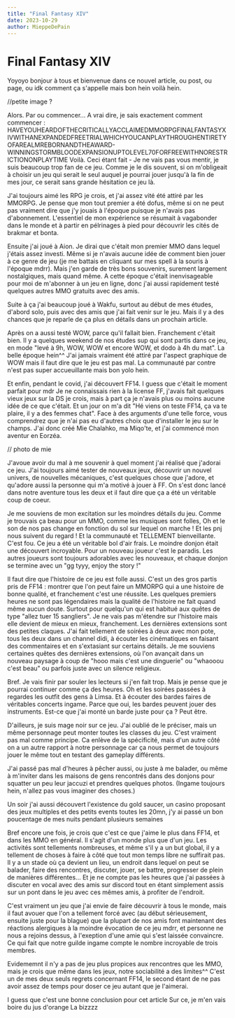 ```yaml
---
title: "Final Fantasy XIV"
date: 2023-10-29
author: MieppeDePain
---
```

# Final Fantasy XIV

Yoyoyo bonjour à tous et bienvenue dans ce nouvel article, ou post, ou page, ou idk comment ça s'appelle mais bon hein voilà hein.

//petite image ?

Alors. Par ou commencer...
A vrai dire, je sais exactement comment commencer : HAVEYOUHEARDOFTHECRITICALLYACCLAIMEDMMORPGFINALFANTASYXIVWITHANEXPANDEDFREETRIALWHICHYOUCANPLAYTHROUGHENTIRETYOFAREALMREBORNANDTHEAWARD-WINNINGSTORMBLOODEXPANSIONUPTOLEVEL70FORFREEWITHNORESTRICTIONONPLAYTIME
Voilà. Ceci étant fait - 
Je ne vais pas vous mentir, je suis beaucoup trop fan de ce jeu.
Comme je le dis souvent, si on m'obligeait à choisir un jeu qui serait le seul auquel je pourrai jouer jusqu'à la fin de mes jour, ce serait sans grande hésitation ce jeu là.

J'ai toujours aimé les RPG je crois, et j'ai assez vité été attiré par les MMORPG.
Je pense que mon tout premier a été dofus, même si on ne peut pas vraiment dire que j'y jouais à l'époque puisque je n'avais pas d'abonnement. L'essentiel de mon expérience se résumait à vagabonder dans le monde et à partir en pélrinages à pied pour découvrir les cités de brakmar et bonta.

Ensuite j'ai joué à Aion. Je dirai que c'était mon premier MMO dans lequel j'étais assez investi. Même si je n'avais aucune idée de comment bien jouer à ce genre de jeu (je me battais en cliquant sur mes spell à la souris à l'époque mdrr). Mais j'en garde de très bons souvenirs, surement largement nostalgiques, mais quand même.
A cette époque c'était inenvisageable pour moi de m'abonner à un jeu en ligne, donc j'ai aussi rapidement testé quelques autres MMO gratuits avec des amis.

Suite à ça j'ai beaucoup joué à Wakfu, surtout au début de mes études, d'abord solo, puis avec des amis que j'ai fait venir sur le jeu. Mais il y a des chances que je reparle de ça plus en détails dans un prochain article.

Après on a aussi testé WOW, parce qu'il fallait bien. Franchement c'était bien. Il y a quelques weekend de nos études sup qui sont partis dans ce jeu, en mode "levé à 9h, WOW, WOW et encore WOW, et dodo à 4h du mat". La belle époque hein^^
J'ai jamais vraiment été attiré par l'aspect graphique de WOW mais il faut dire que le jeu est pas mal. La communauté par contre n'est pas super accueuillante mais bon yolo hein.

Et enfin, pendant le covid, j'ai découvert FF14. I guess que c'était le moment parfait pour mdr
Je ne connaissais rien à la license FF, j'avais fait quelques vieux jeux sur la DS je crois, mais à part ça je n'avais plus ou moins aucune idée de ce que c'était.
Et un jour on m'a dit "Hé viens on teste FF14, ça va te plaire, il y a des femmes chat".
Face à des arguments d'une telle force, vous comprendrez que je n'ai pas eu d'autres choix que d'installer le jeu sur le champs.
J'ai donc créé Mie Chalahko, ma Miqo'te, et j'ai commencé mon aventur en Eorzéa.

// photo de mie

J'avoue avoir du mal à me souvenir à quel moment j'ai réalisé que j'adorai ce jeu. J'ai toujours aimé tester de nouveaux jeux, découvrir un nouvel univers, de nouvelles mécaniques, c'est quelques chose que j'adore, et qu'adore aussi la personne qui m'a motivé à jouer à FF. On s'est donc lancé dans notre aventure tous les deux et il faut dire que ça a été un véritable coup de coeur.

Je me souviens de mon excitation sur les moindres détails du jeu. Comme je trouvais ça beau pour un MMO, comme les musiques sont folles, Oh et le son de nos pas change en fonction du sol sur lequel on marche ! Et les pnj nous suivent du regard ! Et la communauté et TELLEMENT bienveillante. C'est fou.
Ce jeu a été un véritable bol d'air frais.
Le moindre donjon était une découvert incroyable. Pour un nouveau joueur c'est le paradis. Les autres joueurs sont toujours adorables avec les nouveaux, et chaque donjon se termine avec un "gg tyyy, enjoy the story !"

Il faut dire que l'histoire de ce jeu est folle aussi. C'est un des gros partis pris de FF14 : montrer que l'on peut faire un MMORPG qui a une histoire de bonne qualité, et franchement c'est une réussite. Les quelques premiers heures ne sont pas légendaires mais la qualité de l'histoire ne fait quand même aucun doute. Surtout pour quelqu'un qui est habitué aux quêtes de type "allez tuer 15 sangliers". 
Je ne vais pas m'étendre sur l'histoire mais elle devient de mieux en mieux, franchement. Les dernières extensions sont des petites claques. J'ai fait tellement de soirées à deux avec mon pote, tous les deux dans un channel didi, à écouter les cinématiques en faisant des commentaires et en s'extasiant sur certains détails. Je me souviens certaines quêtes des dernières extensions, où l'on avançait dans un nouveau paysage à coup de "hooo mais c'est une dinguerie" ou "whaooou c'est beau" ou parfois juste avec un silence religieux.

Bref. Je vais finir par souler les lecteurs si j'en fait trop. 
Mais je pense que je pourrai continuer comme ça des heures.
Oh et les soirées passées à regardes les outfit des gens à Limsa.
Et à écouter des bardes faires de véritables concerts ingame. 
Parce que oui, les bardes peuvent jouer des instruments. 
Est-ce que j'ai monté un barde juste pour ça ? Peut être.

D'ailleurs, je suis mage noir sur ce jeu. J'ai oublié de le préciser, mais un même personnage peut monter toutes les classes du jeu. C'est vraiment pas mal comme principe. Ca enlève de la spécificité, mais d'un autre côté on a un autre rapport à notre personnage car ça nous permet de toujours jouer le même tout en testant des gameplay différents.

J'ai passé pas mal d'heures à pêcher aussi, ou juste à me balader, ou même à m'inviter dans les maisons de gens rencontrés dans des donjons pour squatter un peu leur jaccuzi et prendres quelques photos. (Ingame toujours hein, n'allez pas vous imaginer des choses.)

Un soir j'ai aussi découvert l'existence du gold saucer, un casino proposant des jeux multiples et des petits events toutes les 20mn, j'y ai passé un bon poucentage de mes nuits pendant plusieurs semaines

Bref encore une fois, je crois que c'est ce que j'aime le plus dans FF14, et dans les MMO en général. Il s'agit d'un monde plus que d'un jeu. Les activités sont tellements nombreuses, et même s'il y a un but global, il y a tellement de choses à faire à côté que tout mon temps libre ne suffirait pas. 
Il y a un stade où ça devient un lieu, un endroit dans lequel on peut se balader, faire des rencontres, discuter, jouer, se battre, progresser de plein de manières différentes... Et je ne compte pas les heures que j'ai passées à discuter en vocal avec des amis sur discord tout en étant simplement assis sur un pont dans le jeu avec ces mêmes amis, à profiter de l'endroit. 

C'est vraiment un jeu que j'ai envie de faire découvrir à tous le monde, mais il faut avouer que l'on a tellement forcé avec (au début sérieusement, ensuite juste pour la blague) que la plupart de nos amis font maintenant des réactions alergiques à la moindre évocation de ce jeu mdrr, et personne ne nous a rejoins dessus, à l'exeption d'une amie qui s'est laissée convaincre. Ce qui fait que notre guilde ingame compte le nombre incroyable de trois membres.

Evidememnt il n'y a pas de jeu plus propices aux rencontres que les MMO, mais je crois que même dans les jeux, notre sociabilité a des limites^^
C'est un de mes deux seuls regrets concernant FF14, le second étant de ne pas avoir assez de temps pour doser ce jeu autant que je l'aimerai.

I guess que c'est une bonne conclusion pour cet article
Sur ce, je m'en vais boire du jus d'orange
La bizzzz
